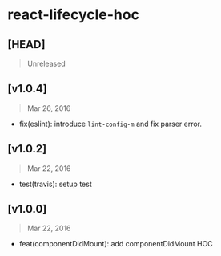 # react-lifecycle-hoc

## [HEAD]
> Unreleased

## [v1.0.4]
> Mar 26, 2016

* fix(eslint): introduce `lint-config-m` and fix parser error.

## [v1.0.2]
> Mar 22, 2016

* test(travis): setup test

## [v1.0.0]
> Mar 22, 2016

* feat(componentDidMount): add componentDidMount HOC
